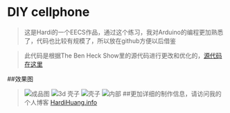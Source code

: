 # DIY cellphone
>这是Hardi的一个EECS作品，通过这个练习，我对Arduino的编程更加熟悉了，代码也比较有规模了，所以放在github方便以后借鉴

>此代码是根据The Ben Heck Show里的源代码进行更改和优化的，[源代码在这里](https://github.com/thebenheckshow/148-tbhs-diy-cell-phone/blob/master/README.md)

##效果图
>![成品图](http://hardihuang.info/blog/wp-content/uploads/2018/03/P80408-082410-768x768.jpg)
>![3d 壳子](http://hardihuang.info/blog/wp-content/uploads/2018/03/2018-04-08_091205-768x535.png)
>![壳子](http://hardihuang.info/blog/wp-content/uploads/2018/03/2018-04-08_091143-768x301.png)
>![内部](http://hardihuang.info/blog/wp-content/uploads/2018/03/P80407-203710-768x569.jpg)
##更加详细的制作信息，请访问我的个人博客
>[HardiHuang.info](http://hardihuang.info/blog/2018/03/31/diy-cellphone/)